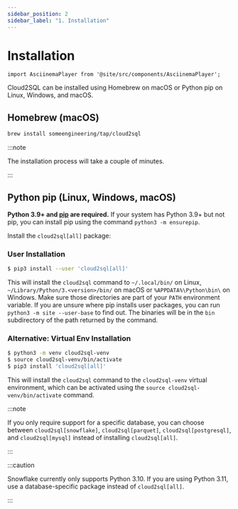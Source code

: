 ```yaml
---
sidebar_position: 2
sidebar_label: "1. Installation"
---
```


# Installation

```mdx-code-block
import AsciinemaPlayer from '@site/src/components/AsciinemaPlayer';
```

Cloud2SQL can be installed using Homebrew on macOS or Python pip on Linux, Windows, and macOS.

## Homebrew (macOS)

```bash
brew install someengineering/tap/cloud2sql
```

:::note

The installation process will take a couple of minutes.

:::

## Python pip (Linux, Windows, macOS)

**Python 3.9+ and [pip](https://pip.pypa.io/) are required.** If your system has Python 3.9+ but not pip, you can install pip using the command `python3 -m ensurepip`.

Install the `cloud2sql[all]` package:

### User Installation

```bash
$ pip3 install --user 'cloud2sql[all]'
```

This will install the `cloud2sql` command to `~/.local/bin/` on Linux, `~/Library/Python/3.<version>/bin/` on macOS or `%APPDATA%\Python\bin\` on Windows. Make sure those directories are part of your `PATH` environment variable. If you are unsure where pip installs user packages, you can run `python3 -m site --user-base` to find out. The binaries will be in the `bin` subdirectory of the path returned by the command.

### Alternative: Virtual Env Installation

```bash
$ python3 -m venv cloud2sql-venv
$ source cloud2sql-venv/bin/activate
$ pip3 install 'cloud2sql[all]'
```

This will install the `cloud2sql` command to the `cloud2sql-venv` virtual environment, which can be activated using the `source cloud2sql-venv/bin/activate` command.

:::note

If you only require support for a specific database, you can choose between `cloud2sql[snowflake]`, `cloud2sql[parquet]`, `cloud2sql[postgresql]`, and `cloud2sql[mysql]` instead of installing `cloud2sql[all]`.

:::

:::caution

Snowflake currently only supports Python 3.10. If you are using Python 3.11, use a database-specific package instead of `cloud2sql[all]`.

:::

<p><AsciinemaPlayer src={require('./asciinema/cloud2sql-install.cast').default} cols={80} rows={20} preload={true} autoPlay={false} loop={false} poster="npt:0:6" /></p>
